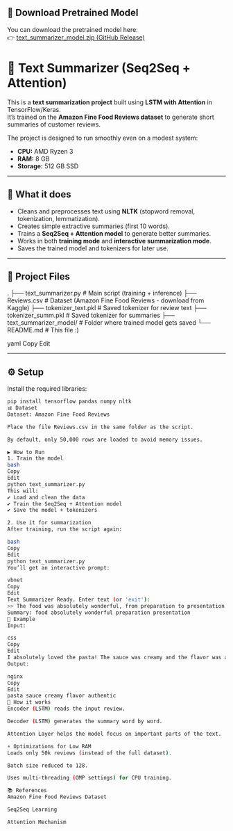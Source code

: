 ## 🔗 Download Pretrained Model

You can download the pretrained model here:  
👉 [text_summarizer_model.zip (GitHub Release)](https://github.com/Aman296940/Text-Summarizer/releases/download/v0.2.0-alpha/text_summarizer_model.zip)


# 📝 Text Summarizer (Seq2Seq + Attention)

This is a **text summarization project** built using **LSTM with Attention** in TensorFlow/Keras.  
It’s trained on the **Amazon Fine Food Reviews dataset** to generate short summaries of customer reviews.  

The project is designed to run smoothly even on a modest system:  
- **CPU:** AMD Ryzen 3  
- **RAM:** 8 GB  
- **Storage:** 512 GB SSD  

---

## 🌟 What it does
- Cleans and preprocesses text using **NLTK** (stopword removal, tokenization, lemmatization).  
- Creates simple extractive summaries (first 10 words).  
- Trains a **Seq2Seq + Attention model** to generate better summaries.  
- Works in both **training mode** and **interactive summarization mode**.  
- Saves the trained model and tokenizers for later use.  

---

## 📂 Project Files
.
├── text_summarizer.py # Main script (training + inference)
├── Reviews.csv # Dataset (Amazon Fine Food Reviews - download from Kaggle)
├── tokenizer_text.pkl # Saved tokenizer for review text
├── tokenizer_summ.pkl # Saved tokenizer for summaries
├── text_summarizer_model/ # Folder where trained model gets saved
└── README.md # This file :)

yaml
Copy
Edit

---

## ⚙️ Setup
Install the required libraries:
```bash
pip install tensorflow pandas numpy nltk
📊 Dataset
Dataset: Amazon Fine Food Reviews

Place the file Reviews.csv in the same folder as the script.

By default, only 50,000 rows are loaded to avoid memory issues.

▶️ How to Run
1. Train the model
bash
Copy
Edit
python text_summarizer.py
This will:
✔️ Load and clean the data
✔️ Train the Seq2Seq + Attention model
✔️ Save the model + tokenizers

2. Use it for summarization
After training, run the script again:

bash
Copy
Edit
python text_summarizer.py
You’ll get an interactive prompt:

vbnet
Copy
Edit
Text Summarizer Ready. Enter text (or 'exit'):
>> The food was absolutely wonderful, from preparation to presentation.
Summary: food absolutely wonderful preparation presentation
🔎 Example
Input:

css
Copy
Edit
I absolutely loved the pasta! The sauce was creamy and the flavor was authentic.
Output:

nginx
Copy
Edit
pasta sauce creamy flavor authentic
🧠 How it works
Encoder (LSTM) reads the input review.

Decoder (LSTM) generates the summary word by word.

Attention Layer helps the model focus on important parts of the text.

⚡ Optimizations for Low RAM
Loads only 50k reviews (instead of the full dataset).

Batch size reduced to 128.

Uses multi-threading (OMP settings) for CPU training.

📚 References
Amazon Fine Food Reviews Dataset

Seq2Seq Learning

Attention Mechanism
